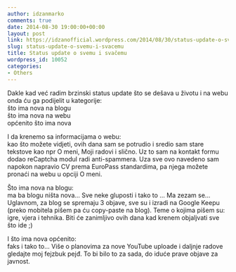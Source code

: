```yaml
---
author: idzanmarko
comments: true
date: 2014-08-30 19:00:00+00:00
layout: post
link: https://idzanofficial.wordpress.com/2014/08/30/status-update-o-svemu-i-svacemu/
slug: status-update-o-svemu-i-svacemu
title: Status update o svemu i svačemu
wordpress_id: 10052
categories:
- Others
---
```


Dakle kad već radim brzinski status update što se dešava u životu i na webu onda ću ga podijelit u kategorije:  
što ima nova na blogu  
što ima nova na webu  
općenito što ima nova  
  
  
I da krenemo sa informacijama o webu:  
kao što možete vidjeti, ovih dana sam se potrudio i sredio sam stare tekstove kao npr O meni, Moji radovi i slično. Uz to sam na kontakt formu dodao reCaptcha modul radi anti-spammera. Uza sve ovo navedeno sam napokon napravio CV prema EuroPass standardima, pa njega možete pronaći na webu u opciji O meni.  
  
Što ima nova na blogu:  
ma ba blogu ništa nova... Sve neke gluposti i tako to ... Ma zezam se... Uglavnom, za blog se spremaju 3 objave, sve su i izradi na Google Keepu (preko mobitela pišem pa ću copy-paste na blog). Teme o kojima pišem su: igre, vjera i tehnika. Biti će zanimljivo ovih dana kad krenem objaljvati sve što ide ;)  
  
I što ima nova općenito:  
faks i tako to... Više o planovima za nove YouTube uploade i daljnje radove gledajte moj fejzbuk pejđ. To bi bilo to za sada, do iduće prave objave za javnost.
